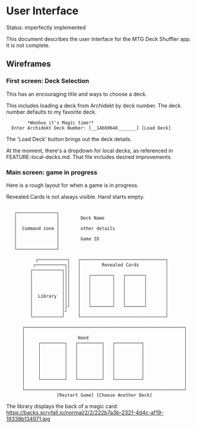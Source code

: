 # User Interface

Status: imperfectly implemented

This document describes the user interface for the MTG Deck Shuffler app. It is not complete.

## Wireframes

### First screen: Deck Selection

This has an encouraging title and ways to choose a deck.

This includes loading a deck from Archidekt by deck number.
The deck number defaults to my favorite deck.

```
        *Woohoo it's Magic time!*
  Enter Archidekt Deck Number: [__14669648_______] [Load Deck]
```

The 'Load Deck' button brings out the deck details.

At the moment, there's a dropdown for local decks, as referenced in FEATURE-local-decks.md. That file includes desired improvements.

### Main screen: game in progress

Here is a rough layout for when a game is in progress.

Revealed Cards is not always visible. Hand starts empty.

```

   ┌───────────────┐
   │               │        Deck Name
   │               │
   │  Command zone │        other details
   │               │
   │               │        Game ID
   │               │
   └───────────────┘

           ┌───────────┐   ┌────────────────────────────────┐
          ┌───────────┐│   │        Revealed Cards          │
         ┌───────────┐││   │                                │
         │           │││   │   ┌────────┐   ┌───────┐       │
         │           │││   │   │        │   │       │       │
         │           │││   │   │        │   │       │       │
         │           │││   │   │        │   │       │       │
         │  Library  │││   │   │        │   │       │       │
         │           │││   │   │        │   │       │       │
         │           ││┘   │   └────────┘   └───────┘       │
         │           │┘    │                                │
         └───────────┘     └────────────────────────────────┘

      ┌────────────────────────────────────────────────────────────┐
      │                                                            │
      │                    Hand                                    │
      │     ┌─────────┐   ┌─────────┐   ┌──────────┐               │
      │     │         │   │         │   │          │               │
      │     │         │   │         │   │          │               │
      │     │         │   │         │   │          │               │
      │     │         │   │         │   │          │               │
      │     │         │   │         │   │          │               │
      │     │         │   │         │   │          │               │
      │     └─────────┘   └─────────┘   └──────────┘               │
      │                                                            │
      └────────────────────────────────────────────────────────────┘
                   [Restart Game] [Choose Another Deck]
```

The library displays the back of a magic card: https://backs.scryfall.io/normal/2/2/222b7a3b-2321-4d4c-af19-19338b134971.jpg
